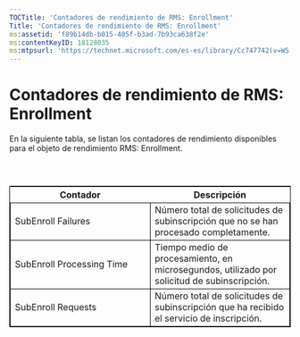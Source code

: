 ```yaml
---
TOCTitle: 'Contadores de rendimiento de RMS: Enrollment'
Title: 'Contadores de rendimiento de RMS: Enrollment'
ms:assetid: 'f89b14db-b015-405f-b3ad-7b93ca638f2e'
ms:contentKeyID: 18128035
ms:mtpsurl: 'https://technet.microsoft.com/es-es/library/Cc747742(v=WS.10)'
---
```


Contadores de rendimiento de RMS: Enrollment
============================================

En la siguiente tabla, se listan los contadores de rendimiento disponibles para el objeto de rendimiento RMS: Enrollment.

###  

 
<table style="border:1px solid black;">
<colgroup>
<col width="50%" />
<col width="50%" />
</colgroup>
<thead>
<tr class="header">
<th>Contador</th>
<th>Descripción</th>
</tr>
</thead>
<tbody>
<tr class="odd">
<td style="border:1px solid black;">SubEnroll Failures</td>
<td style="border:1px solid black;">Número total de solicitudes de subinscripción que no se han procesado completamente.</td>
</tr>
<tr class="even">
<td style="border:1px solid black;">SubEnroll Processing Time</td>
<td style="border:1px solid black;">Tiempo medio de procesamiento, en microsegundos, utilizado por solicitud de subinscripción.</td>
</tr>
<tr class="odd">
<td style="border:1px solid black;">SubEnroll Requests</td>
<td style="border:1px solid black;">Número total de solicitudes de subinscripción que ha recibido el servicio de inscripción.</td>
</tr>
</tbody>
</table>
